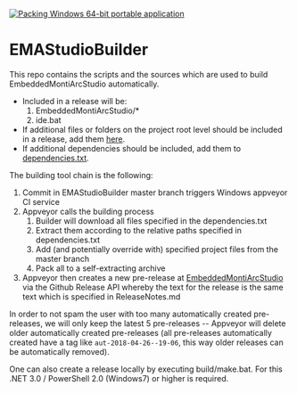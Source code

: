 [![Packing Windows 64-bit portable application](https://ci.appveyor.com/api/projects/status/e6j0od439jh25ax9?svg=true)](https://ci.appveyor.com/project/vonwenckstern/emastudiobuilder)

# EMAStudioBuilder

This repo contains the scripts and the sources which are used to build EmbeddedMontiArcStudio automatically.

* Included in a release will be:
  1. EmbeddedMontiArcStudio/*
  2. ide.bat
* If additional files or folders on the project root level should be included in a release, add them [here](https://github.com/EmbeddedMontiArc/EMAStudioBuilder/blob/master/build/config.ps1).
* If additional dependencies should be included, add them to [dependencies.txt](https://github.com/EmbeddedMontiArc/EMAStudioBuilder/blob/master/dependencies.txt).

The building tool chain is the following:
1.	Commit in EMAStudioBuilder master branch triggers Windows appveyor CI service
2.  Appveyor calls the building process
    1.  Builder will download all files specified in the dependencies.txt
    2.  Extract them according to the relative paths specified in dependencies.txt
    3.  Add (and potentially override with) specified project files from the master branch
    4.  Pack all to a self-extracting archive
3.	Appveyor then creates a new pre-release at [EmbeddedMontiArcStudio](https://github.com/EmbeddedMontiArc/EmbeddedMontiArcStudio) via the Github Release API whereby the text for the release is the same text which is specified in ReleaseNotes.md

In order to not spam the user with too many automatically created pre-releases, we will only keep the latest 5 pre-releases -- Appveyor will delete older automatically created pre-releases (all pre-releases automatically created have a tag like `aut-2018-04-26--19-06`, this way older releases can be automatically removed).


One can also create a release locally by executing build/make.bat.
For this .NET 3.0 / PowerShell 2.0 (Windows7) or higher is required.
